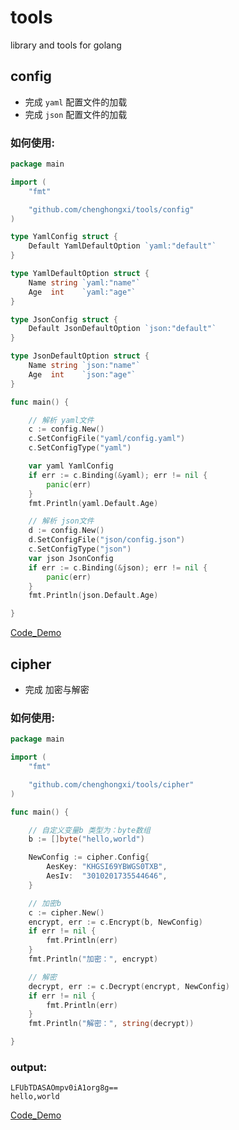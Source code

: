 # tools
library and tools for golang

## config
- 完成 `yaml` 配置文件的加载
- 完成 `json` 配置文件的加载

### 如何使用:
```go
package main

import (
	"fmt"

	"github.com/chenghongxi/tools/config"
)

type YamlConfig struct {
	Default YamlDefaultOption `yaml:"default"`
}

type YamlDefaultOption struct {
	Name string `yaml:"name"`
	Age  int    `yaml:"age"`
}

type JsonConfig struct {
	Default JsonDefaultOption `json:"default"`
}

type JsonDefaultOption struct {
	Name string `json:"name"`
	Age  int    `json:"age"`
}

func main() {

	// 解析 yaml文件
	c := config.New()
	c.SetConfigFile("yaml/config.yaml")
	c.SetConfigType("yaml")

	var yaml YamlConfig
	if err := c.Binding(&yaml); err != nil {
		panic(err)
	}
	fmt.Println(yaml.Default.Age)

	// 解析 json文件
	d := config.New()
	d.SetConfigFile("json/config.json")
	c.SetConfigType("json")
	var json JsonConfig
	if err := c.Binding(&json); err != nil {
		panic(err)
	}
	fmt.Println(json.Default.Age)

}
```
[Code_Demo](./examples/config/main.go)

## cipher
- 完成 加密与解密

### 如何使用:
```go
package main

import (
	"fmt"

	"github.com/chenghongxi/tools/cipher"
)

func main() {

	// 自定义变量b 类型为：byte数组
	b := []byte("hello,world")

	NewConfig := cipher.Config{
		AesKey: "KHGSI69YBWGS0TXB",
		AesIv:  "3010201735544646",
	}

	// 加密b
	c := cipher.New()
	encrypt, err := c.Encrypt(b, NewConfig)
	if err != nil {
		fmt.Println(err)
	}
	fmt.Println("加密：", encrypt)

	// 解密
	decrypt, err := c.Decrypt(encrypt, NewConfig)
	if err != nil {
		fmt.Println(err)
	}
	fmt.Println("解密：", string(decrypt))

}
```
### output:
```shell
LFUbTDASAOmpv0iA1org8g==
hello,world
```
[Code_Demo](./examples/cipher/main.go)
